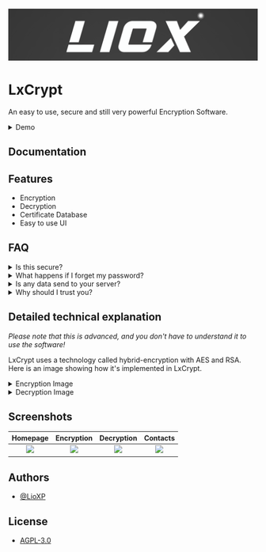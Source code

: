 ![Logo](https://raw.githubusercontent.com/LioXP/LioXP/main/img.png)

# LxCrypt

An easy to use, secure and still very powerful Encryption Software.

<details>
<summary>Demo</summary>

![Demo](https://raw.githubusercontent.com/LioXP/LxCrypt/dev/img/demo.gif)

</details>

## Documentation

## Features

- Encryption
- Decryption
- Certificate Database
- Easy to use UI

## FAQ

<details>
<summary>Is this secure?</summary>

Yes! LxCrypt uses [AES](https://en.wikipedia.org/wiki/Advanced_Encryption_Standard) with an 256bit key and [RSA](<https://en.wikipedia.org/wiki/RSA_(cryptosystem)>) with a 4096 bit key. Both of those algorithms are considered very safe.

</details>

<details>
<summary>What happens if I forget my password?</summary>

Because we encrypt your private key with this password, and only store it on your machine, there is no way for us to decrypt the key for you.
Sadly this means that you will have to reset the application, and that you won't be able to decrypt any messages which were send to you before the reset.

</details>

<details>
<summary>Is any data send to your server?</summary>

**No!** Everything regarding the encryption is done locally. The only thing which is stored online is your _public_-key. But like the name already hints, it's supposed to be public

</details>

<details>
<summary>Why should I trust you?</summary>

You shouldn't trust anybody, which is why I made this project completely open-source. This means you can view the Code yourself. The full project code is published in this GitHub repository!

</details>

## Detailed technical explanation

_Please note that this is advanced, and you don't have to understand it to use the software!_

LxCrypt uses a technology called hybrid-encryption with AES and RSA.
Here is an image showing how it's implemented in LxCrypt.

<details>
<summary>Encryption Image</summary>

![Encryption](https://raw.githubusercontent.com/LioXP/LxCrypt/dev/img/LxCrypt-encryption.png)

</details>

<details>
<summary>Decryption Image</summary>

![Decryption](https://raw.githubusercontent.com/LioXP/LxCrypt/dev/img/LxCrypt-decryption.png)

</details>

## Screenshots

|             Homepage              |            Encryption             |            Decryption             |             Contacts              |
| :-------------------------------: | :-------------------------------: | :-------------------------------: | :-------------------------------: |
| ![](https://placehold.co/100x100) | ![](https://placehold.co/100x100) | ![](https://placehold.co/100x100) | ![](https://placehold.co/100x100) |

## Authors

- [@LioXP](https://github.com/LioXP)

## License

- [AGPL-3.0](https://choosealicense.com/licenses/agpl-3.0/)
